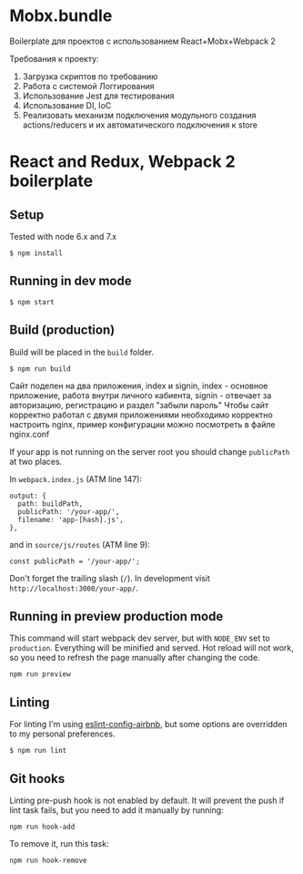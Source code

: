 # Mobx.bundle
Boilerplate для проектов с использованием React+Mobx+Webpack 2

Требования к проекту:

1. Загрузка скриптов по требованию
2. Работа с системой Логгирования
3. Использование Jest для тестирования
4. Использование DI, IoC
5. Реализовать механизм подключения модульного создания actions/reducers и их автоматического подключения к store
# React and Redux, Webpack 2 boilerplate


## Setup

Tested with node 6.x and 7.x

```
$ npm install
```

## Running in dev mode

```
$ npm start
```

## Build (production)

Build will be placed in the `build` folder.

```
$ npm run build
```

Сайт поделен на два приложения, index и signin, index - основное приложение, работа внутри личного кабиента, signin - отвечает за авторизацию, регистрацию и раздел "забыли пароль"
Чтобы сайт корректно работал с двумя приложениями необходимо корректно настроить nginx, пример конфигурации можно посмотреть в файле nginx.conf

If your app is not running on the server root you should change `publicPath` at two places.

In `webpack.index.js` (ATM line 147):

```
output: {
  path: buildPath,
  publicPath: '/your-app/',
  filename: 'app-[hash].js',
},
```

and in `source/js/routes` (ATM line 9):

```
const publicPath = '/your-app/';
```

Don't forget the trailing slash (`/`). In development visit `http://localhost:3000/your-app/`.

## Running in preview production mode

This command will start webpack dev server, but with `NODE_ENV` set to `production`.
Everything will be minified and served.
Hot reload will not work, so you need to refresh the page manually after changing the code.

```
npm run preview
```

## Linting

For linting I'm using [eslint-config-airbnb](https://www.npmjs.com/package/eslint-config-airbnb),
but some options are overridden to my personal preferences.

```
$ npm run lint
```

## Git hooks

Linting pre-push hook is not enabled by default.
It will prevent the push if lint task fails,
but you need to add it manually by running:

```
npm run hook-add
```

To remove it, run this task:

```
npm run hook-remove
```


